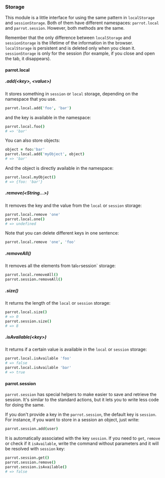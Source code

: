 ### Storage

This module is a little interface for using the same pattern in `localStorage` and `sessionStorage`. Both of them have different namespaces: `parrot.local` and `parrot.session`. However, both methods are the same.

Remember that the only difference between `localStorage` and `sessionStorage` is the lifetime of the information in the browser. `localStorage` is persistent and is deleted only when you clean it. `sessionStorage` is only for the session (for example, if you close and open the tab, it disappears).

#### parrot.local

##### .add(&lt;key&gt;, &lt;value&gt;)

It stores something in `session` or `local` storage, depending on the namespace that you use.

```coffee
parrot.local.add('foo', 'bar')
```

and the key is available in the namespace:

```coffee
parrot.local.foo()
# => 'bar'
```

You can also store objects:

```coffee
object = foo:'bar'
parrot.local.add('myObject', object)
# => 'bar'
```

And the object is directly available in the namespace:

```coffee
parrot.local.myObject()
# => {foo: 'bar'}
```

##### .remove(&lt;String...&gt;)

It removes the key and the value from the `local` or `session` storage:

```coffee
parrot.local.remove 'one'
parrot.local.one()
# => undefined
```

Note that you can delete different keys in one sentence:

```coffee
parrot.local.remove 'one', 'foo'
```

##### .removeAll()

It removes all the elements from tal` or `session` storage:

```coffee
parrot.local.removeAll()
parrot.session.removeAll()
```

##### .size()

It returns the length of the `local` or `session` storage:

```coffee
parrot.local.size()
# => 0
parrot.session.size()
# => 8
```

##### .isAvailable(&lt;key&gt;)

It returns if a certain value is available in the `local` or `session` storage:

```coffee
parrot.local.isAvailable 'foo'
# => false
parrot.local.isAvailable 'bar'
# => true
```

#### parrot.session

`parrot.session` has special helpers to make easier to save and retrieve the session. It's similar to the standard actions, but it lets you to write less code for doing the same.

If you don't provide a key in the `parrot.session`, the default key is `session`. For instance, if you want to store in a session an object, just write:

```coffee
parrot.session.add(user)
```

It is automatically associated with the key `session`. If you need to `get`, `remove` or check if it `isAvailable`, write the command without parameters and it will be resolved with `session` key:

```coffee
parrot.session.get()
parrot.session.remove()
parrot.session.isAvailable()
# => false
```
